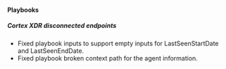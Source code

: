 
#### Playbooks
##### Cortex XDR disconnected endpoints
- Fixed playbook inputs to support empty inputs for LastSeenStartDate and LastSeenEndDate.
- Fixed playbook broken context path for the agent information.
